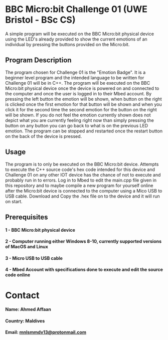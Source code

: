 # BBC Micro:bit Challenge 01 (UWE Bristol - BSc CS)
A simple program will be executed on the BBC Micro:bit physical device using the LED's already provided to show the current emotions of an individual by pressing the buttons provided on the Micro:bit.

## Program Description
The program chosen for Challenge 01 is the "Emotion Badge". It is a beginner level program and the intended language to be written for Challenge 01 will be in C++. The program will be executed on the BBC Micro:bit physical device once the device is powered on and connected to the computer and once the user is logged in to their Mbed account. By pressing the left button the emotion will be shown, when button on the right is clicked once the first emotion for that button will be shown and when you click it for the second time the second emotion for the button on the right will be shown. If you do not feel the emotion currently shown does not depict what you are currently feeling right now than simply pressing the button on any button you can go back to what is on the previous LED emotion. The program can be stopped and restarted once the restart button on the back of the device is pressed.


## Usage
The program is to only be executed on the BBC Micro:bit device. Attempts to execute the C++ source code's hex code intended for this device and Challenge 01 on any other IOT device has the chance of not to execute and probably run in to errors. Log in to Mbed to edit the main.cpp file given in this repository and to maybe compile a new program for yourself online after the Micro:bit device is connected to the computer using a Mico USB to USB cable. Download and Copy the .hex file on to the device and it will run on start.

## Prerequisites
#### 1 - BBC Micro:bit physical device
#### 2 - Computer running either Windows 8-10, currently supported versions of MacOS and Linux
#### 3 - Micro USB to USB cable
#### 4 - Mbed Account with specifications done to execute and edit the source code online

# Contact
#### Name: Ahmed Affaan
#### Country: Maldives
#### Email: mnlsmmdv13@protonmail.com

